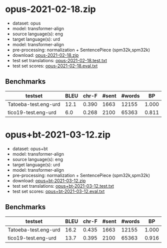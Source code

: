 # opus-2021-02-18.zip

* dataset: opus
* model: transformer-align
* source language(s): eng
* target language(s): urd
* model: transformer-align
* pre-processing: normalization + SentencePiece (spm32k,spm32k)
* download: [opus-2021-02-18.zip](https://object.pouta.csc.fi/Tatoeba-MT-models/eng-urd/opus-2021-02-18.zip)
* test set translations: [opus-2021-02-18.test.txt](https://object.pouta.csc.fi/Tatoeba-MT-models/eng-urd/opus-2021-02-18.test.txt)
* test set scores: [opus-2021-02-18.eval.txt](https://object.pouta.csc.fi/Tatoeba-MT-models/eng-urd/opus-2021-02-18.eval.txt)

## Benchmarks

| testset | BLEU  | chr-F | #sent | #words | BP |
|---------|-------|-------|-------|--------|----|
| Tatoeba-test.eng-urd 	| 12.1 	| 0.390 	| 1663 	| 12155 	| 1.000 |
| tico19-test.eng-urd 	| 6.0 	| 0.268 	| 2100 	| 65363 	| 0.811 |

# opus+bt-2021-03-12.zip

* dataset: opus+bt
* model: transformer-align
* source language(s): eng
* target language(s): urd
* model: transformer-align
* pre-processing: normalization + SentencePiece (spm32k,spm32k)
* download: [opus+bt-2021-03-12.zip](https://object.pouta.csc.fi/Tatoeba-MT-models/eng-urd/opus+bt-2021-03-12.zip)
* test set translations: [opus+bt-2021-03-12.test.txt](https://object.pouta.csc.fi/Tatoeba-MT-models/eng-urd/opus+bt-2021-03-12.test.txt)
* test set scores: [opus+bt-2021-03-12.eval.txt](https://object.pouta.csc.fi/Tatoeba-MT-models/eng-urd/opus+bt-2021-03-12.eval.txt)

## Benchmarks

| testset | BLEU  | chr-F | #sent | #words | BP |
|---------|-------|-------|-------|--------|----|
| Tatoeba-test.eng-urd 	| 16.2 	| 0.435 	| 1663 	| 12155 	| 1.000 |
| tico19-test.eng-urd 	| 13.7 	| 0.395 	| 2100 	| 65363 	| 0.916 |

